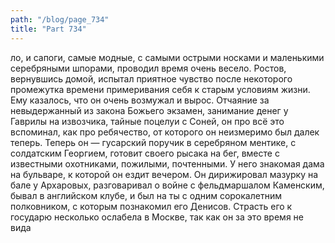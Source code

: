 ```yaml
---
path: "/blog/page_734"
title: "Part 734"
---
```


ло, и сапоги, самые модные, с самыми острыми носками и маленькими серебряными шпорами, проводил время очень весело. Ростов, вернувшись домой, испытал приятное чувство после некоторого промежутка времени примеривания себя к старым условиям жизни. Ему казалось, что он очень возмужал и вырос. Отчаяние за невыдержанный из закона Божьего экзамен, занимание денег у Гаврилы на извозчика, тайные поцелуи с Соней, он про всё это вспоминал, как про ребячество, от которого он неизмеримо был далек теперь. Теперь он — гусарский поручик в серебряном ментике, с солдатским Георгием, готовит своего рысака на бег, вместе с известными охотниками, пожилыми, почтенными. У него знакомая дама на бульваре, к которой он ездит вечером. Он дирижировал мазурку на бале у Архаровых, разговаривал о войне с фельдмаршалом Каменским, бывал в английском клубе, и был на ты с одним сорокалетним полковником, с которым познакомил его Денисов.
Страсть его к государю несколько ослабела в Москве, так как он за это время не вида

